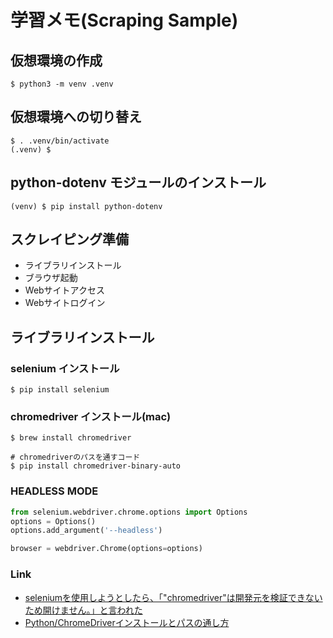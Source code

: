# 学習メモ(Scraping Sample)

## 仮想環境の作成
```shell:title
$ python3 -m venv .venv
```

## 仮想環境への切り替え
```shell:title
$ . .venv/bin/activate
(.venv) $
```

## python-dotenv モジュールのインストール
```shell:title
(venv) $ pip install python-dotenv

```

## スクレイピング準備

- ライブラリインストール
- ブラウザ起動
- Webサイトアクセス
- Webサイトログイン


## ライブラリインストール

### selenium インストール
```shell:title
$ pip install selenium
```

### chromedriver インストール(mac)
```shell:title
$ brew install chromedriver

# chromedriverのパスを通すコード
$ pip install chromedriver-binary-auto

```

### HEADLESS MODE
```py:main.py
from selenium.webdriver.chrome.options import Options
options = Options()
options.add_argument('--headless')

browser = webdriver.Chrome(options=options)
```


### Link

- [seleniumを使用しようとしたら、「"chromedriver"は開発元を検証できないため開けません。」と言われた](https://qiita.com/apukasukabian/items/77832dd42e85ab7aa568)
- [Python/ChromeDriverインストールとパスの通し方](https://watlab-blog.com/2019/08/10/chromedriver-path/)
